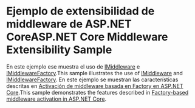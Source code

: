# <a name="aspnet-core-middleware-extensibility-sample"></a><span data-ttu-id="79115-101">Ejemplo de extensibilidad de middleware de ASP.NET Core</span><span class="sxs-lookup"><span data-stu-id="79115-101">ASP.NET Core Middleware Extensibility Sample</span></span>

<span data-ttu-id="79115-102">En este ejemplo ese muestra el uso de [IMiddleware](https://docs.microsoft.com/dotnet/api/microsoft.aspnetcore.http.imiddleware) e [IMiddlewareFactory](https://docs.microsoft.com/dotnet/api/microsoft.aspnetcore.http.imiddlewarefactory).</span><span class="sxs-lookup"><span data-stu-id="79115-102">This sample illustrates the use of [IMiddleware](https://docs.microsoft.com/dotnet/api/microsoft.aspnetcore.http.imiddleware) and [IMiddlewareFactory](https://docs.microsoft.com/dotnet/api/microsoft.aspnetcore.http.imiddlewarefactory).</span></span> <span data-ttu-id="79115-103">En este ejemplo se muestran las características descritas en [Activación de middleware basada en Factory en ASP.NET Core](https://docs.microsoft.com/aspnet/core/fundamentals/middleware/middleware-extensibility).</span><span class="sxs-lookup"><span data-stu-id="79115-103">This sample demonstrates the features described in [Factory-based middleware activation in ASP.NET Core](https://docs.microsoft.com/aspnet/core/fundamentals/middleware/middleware-extensibility).</span></span>
